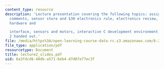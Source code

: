 ```yaml
---
content_type: resource
description: 'Lecture presentation covering the following topics: assignment 1: general
  comments, sensor store and $30 electronics rule, electronics review, handy board
  hardware and

  interface, sensors and motors, interactive C development environment, and assignment
  2 handed out.'
file: /media/https%3A/open-learning-course-data-rc.s3.amazonaws.com/6-270-autonomous-robot-design-competition-january-iap-2005/6a3fdcd640dba5716eb4d7d07e77ec3f_lecture2_slides.pdf
file_type: application/pdf
resourcetype: Document
title: lecture2_slides.pdf
uid: 6a3fdcd6-40db-a571-6eb4-d7d07e77ec3f
---
```

